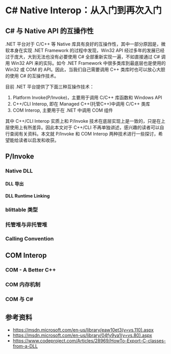 C# Native Interop：从入门到再次入门
================================

## C# 与 Native API 的互操作性

.NET 平台对于 C/C++ 等 Native 库具有良好的互操作性，其中一部分原因是，微软本身在实现 .NET Framework 的过程中发现，Win32 API 经过多年的发展已经过于庞大，大到无法也没有必要使用 C# 全部重新实现一遍，不如直接通过 C# 调用 Win32 API 来的实际。如今 .NET Framework 中很多类库到最底层也是使用的 Win32 或 COM 的 API。因此，当我们自己需要调用 C++ 类库时也可以放心大胆的使用 C# 的互操作技术。

目前 .NET 平台提供了下面三种互操作技术：

1.	Platform Invoke(P/Invoke)，主要用于调用 C/C++ 库函数和 Windows API
2.	C++/CLI Interop, 即在 Managed C++(托管C++)中调用 C/C++ 类库
3.	COM Interop, 主要用于在 .NET 中调用 COM 组件

其中 C++/CLI Interop 实质上和 P/Invoke 技术在底层实现上是一致的，只是在上层使用上有所差异。因此本文对于 C++/CLI 不再单独讲述，感兴趣的读者可以自行查阅有关资料。本文就 P/Invoke 和 COM Interop 两种技术进行一些探讨，希望能给读者以启发和收获。

## P/Invoke

### Native DLL

#### DLL 导出

#### DLL Runtime Linking

### blittable 类型

### 托管堆与非托管堆

### Calling Convention

## COM Interop

### COM - A Better C++

### COM 内存机制

### COM 与 C#

## 参考资料

* https://msdn.microsoft.com/en-us/library/eaw10et3(v=vs.110).aspx
* https://msdn.microsoft.com/en-us/library/04fy9ya1(v=vs.80).aspx
* https://www.codeproject.com/Articles/28969/HowTo-Export-C-classes-from-a-DLL


